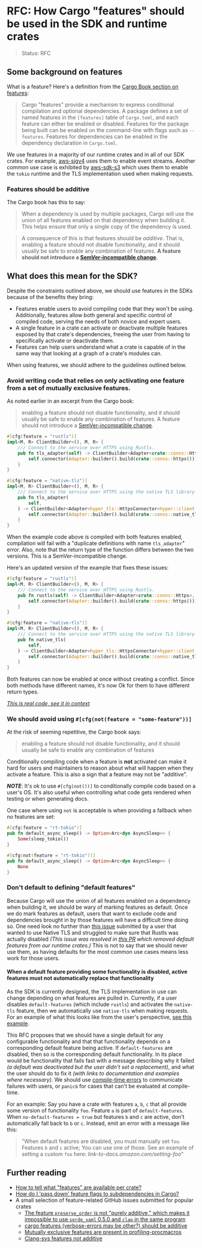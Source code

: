 # RFC: How Cargo "features" should be used in the SDK and runtime crates

> Status: RFC

## Some background on features

What is a feature? Here's a definition from the [Cargo Book section on features]:

> Cargo "features" provide a mechanism to express conditional compilation and optional dependencies. A package defines a set of named features in the `[features]` table of `Cargo.toml`, and each feature can either be enabled or disabled. Features for the package being built can be enabled on the command-line with flags such as `--features`. Features for dependencies can be enabled in the dependency declaration in `Cargo.toml`.

We use features in a majority of our runtime crates and in all of our SDK crates. For example, [aws-sigv4] uses them to enable event streams. Another common use case is exhibited by [aws-sdk-s3] which uses them to enable the `tokio` runtime and the TLS implementation used when making requests.

### Features should be additive

The Cargo book has this to say:

> When a dependency is used by multiple packages, Cargo will use the union of all features enabled on that dependency when building it. This helps ensure that only a single copy of the dependency is used.

> A consequence of this is that features should be *additive*. That is, enabling a feature should not disable functionality, and it should usually be safe to enable any combination of features. **A feature should not introduce a [SemVer-incompatible change].**

## What does this mean for the SDK?

Despite the constraints outlined above, we should use features in the SDKs because of the benefits they bring:

- Features enable users to avoid compiling code that they won't be using. Additionally, features allow both general and specific control of compiled code, serving the needs of both novice and expert users.
- A single feature in a crate can activate or deactivate multiple features exposed by that crate's dependencies, freeing the user from having to specifically activate or deactivate them.
- Features can help users understand what a crate is capable of in the same way that looking at a graph of a crate's modules can.

When using features, we should adhere to the guidelines outlined below.

### Avoid writing code that relies on only activating one feature from a set of mutually exclusive features.

As noted earlier in an excerpt from the Cargo book:

> enabling a feature should not disable functionality, and it should usually be safe to enable any combination of features. A feature should not introduce a [SemVer-incompatible change].

```rust
#[cfg(feature = "rustls")]
impl<M, R> ClientBuilder<(), M, R> {
    /// Connect to the service over HTTPS using Rustls.
    pub fn tls_adapter(self) -> ClientBuilder<Adapter<crate::conns::Https>, M, R> {
        self.connector(Adapter::builder().build(crate::conns::https()))
    }
}

#[cfg(feature = "native-tls")]
impl<M, R> ClientBuilder<(), M, R> {
    /// Connect to the service over HTTPS using the native TLS library on your platform.
    pub fn tls_adapter(
        self,
    ) -> ClientBuilder<Adapter<hyper_tls::HttpsConnector<hyper::client::HttpConnector>>, M, R> {
        self.connector(Adapter::builder().build(crate::conns::native_tls()))
    }
}
```

When the example code above is compiled with both features enabled, compilation will fail with a "duplicate definitions with name `tls_adapter`" error. Also, note that the return type of the function differs between the two versions. This is a SemVer-incompatible change.

Here's an updated version of the example that fixes these issues:

```rust
#[cfg(feature = "rustls")]
impl<M, R> ClientBuilder<(), M, R> {
    /// Connect to the service over HTTPS using Rustls.
    pub fn rustls(self) -> ClientBuilder<Adapter<crate::conns::Https>, M, R> {
        self.connector(Adapter::builder().build(crate::conns::https()))
    }
}

#[cfg(feature = "native-tls")]
impl<M, R> ClientBuilder<(), M, R> {
    /// Connect to the service over HTTPS using the native TLS library on your platform.
    pub fn native_tls(
        self,
    ) -> ClientBuilder<Adapter<hyper_tls::HttpsConnector<hyper::client::HttpConnector>>, M, R> {
        self.connector(Adapter::builder().build(crate::conns::native_tls()))
    }
}
```

Both features can now be enabled at once without creating a conflict. Since both methods have different names, it's now Ok for them to have different return types.

[*This is real code, see it in context*](https://github.com/awslabs/smithy-rs/blob/2e7ed943513203f1472f2490866dc4fb8a392bd3/rust-runtime/aws-smithy-client/src/hyper_ext.rs#L303)

### We should avoid using `#[cfg(not(feature = "some-feature"))]`

At the risk of seeming repetitive, the Cargo book says:

> enabling a feature should not disable functionality, and it should usually be safe to enable any combination of features

Conditionally compiling code when a feature is **not** activated can make it hard for users and maintainers to reason about what will happen when they activate a feature. This is also a sign that a feature may not be "additive".

***NOTE***: It's ok to use `#[cfg(not())]` to conditionally compile code based on a user's OS. It's also useful when controlling what code gets rendered when testing or when generating docs.

One case where using `not` is acceptable is when providing a fallback when no features are set:

```rust
#[cfg(feature = "rt-tokio")]
pub fn default_async_sleep() -> Option<Arc<dyn AsyncSleep>> {
    Some(sleep_tokio())
}

#[cfg(not(feature = "rt-tokio"))]
pub fn default_async_sleep() -> Option<Arc<dyn AsyncSleep>> {
    None
}
```

### Don't default to defining "default features"

Because Cargo will use the union of all features enabled on a dependency when building it, we should be wary of marking features as default. Once we do mark features as default, users that want to exclude code and dependencies brought in by those features will have a difficult time doing so. One need look no further than [this issue][remove rustls from crate graph] submitted by a user that wanted to use Native TLS and struggled to make sure that Rustls was actually disabled *(This issue was resolved in [this PR][remove default features from runtime crates] which removed default features from our runtime crates.)* This is not to say that we should never use them, as having defaults for the most common use cases means less work for those users.

#### When a default feature providing some functionality is disabled, active features must not automatically replace that functionality

As the SDK is currently designed, the TLS implementation in use can change depending on what features are pulled in. Currently, if a user disables `default-features` (which include `rustls`) and activates the `native-tls` feature, then we automatically use `native-tls` when making requests. For an example of what this looks like from the user's perspective, [see this example][native-tls example].

This RFC proposes that we should have a single default for any configurable functionality and that that functionality depends on a corresponding default feature being active. If `default-features` are disabled, then so is the corresponding default functionality. In its place would be functionality that fails fast with a message describing why it failed *(a default was deactivated but the user didn't set a replacement)*, and what the user should do to fix it *(with links to documentation and examples where necessary)*. We should use [compile-time errors] to communicate failures with users, or `panic`s for cases that can't be evaluated at compile-time.

For an example: Say you have a crate with features `a`, `b`, `c` that all provide some version of functionality `foo`. Feature `a` is part of `default-features`. When `no-default-features = true` but features `b` and `c` are active, don't automatically fall back to `b` or `c`. Instead, emit an error with a message like this:

> "When default features are disabled, you must manually set `foo`. Features `b` and `c` active; You can use one of those. See an example of setting a custom `foo` here: *link-to-docs.amazon.com/setting-foo*"

## Further reading

- [How to tell what "features" are available per crate?]
- [How do I 'pass down' feature flags to subdependencies in Cargo?]
- A small selection of feature-related GitHub issues submitted for popular crates
    - [The feature `preserve_order` is not "purely additive," which makes it impossible to use `serde_yaml` 0.5.0 and `clap` in the same program][yaml-rust#44]
    - [cargo features (verbose-errors may be other?) should be additive][nom#544]
    - [Mutually exclusive features are present in profiling-procmacros][profiling#32]
    - [Clang-sys features not additive][clang-sys#128]

[aws-sigv4]: https://github.com/awslabs/smithy-rs/blob/5a1990791d727652587df51b77df4d1df9058252/aws/rust-runtime/aws-sigv4/Cargo.toml
[aws-sdk-s3]: https://github.com/awslabs/aws-sdk-rust/blob/f2b4361b004ee822960ea9791f566fd4eb6d1aba/sdk/s3/Cargo.toml
[Cargo Book section on features]: https://doc.rust-lang.org/cargo/reference/features.html
[SemVer-incompatible change]: https://doc.rust-lang.org/cargo/reference/features.html#semver-compatibility
[remove rustls from crate graph]: https://github.com/awslabs/aws-sdk-rust/issues/304
[remove default features from runtime crates]: https://github.com/awslabs/smithy-rs/pull/935
[cfg! macro]: https://doc.rust-lang.org/rust-by-example/attribute/cfg.html
[How to tell what "features" are available per crate?]: https://stackoverflow.com/questions/59761045/how-to-tell-what-features-are-available-per-crate
[How do I 'pass down' feature flags to subdependencies in Cargo?]: https://stackoverflow.com/questions/40021555/how-do-i-pass-down-feature-flags-to-subdependencies-in-cargo
[yaml-rust#44]: https://github.com/chyh1990/yaml-rust/issues/44
[nom#544]: https://github.com/Geal/nom/issues/544
[profiling#32]: https://github.com/aclysma/profiling/issues/32
[clang-sys#128]: https://github.com/KyleMayes/clang-sys/issues/128
[compile-time errors]: https://doc.rust-lang.org/stable/std/macro.compile_error.html
[native-tls example]: https://github.com/awslabs/smithy-rs/tree/bc316a0b81b75a00c389f6281a66eb0f5357172a/aws/sdk/examples/using_native_tls_instead_of_rustls
